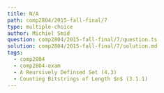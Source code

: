 ```yaml
---
title: N/A
path: comp2804/2015-fall-final/7
type: multiple-choice
author: Michiel Smid
question: comp2804/2015-fall-final/7/question.ts
solution: comp2804/2015-fall-final/7/solution.md
tags:
  - comp2804
  - comp2804-exam
  - A Reursively Definsed Set (4.3)
  - Counting Bitstrings of Length $n$ (3.1.1)
---
```

